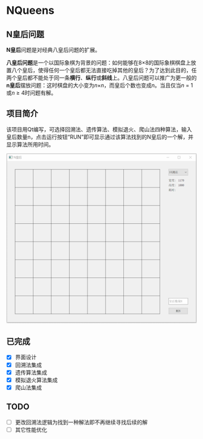 # NQueens

## N皇后问题

**N皇后**问题是对经典八皇后问题的扩展。

**八皇后问题**是一个以国际象棋为背景的问题：如何能够在8×8的国际象棋棋盘上放置八个皇后，使得任何一个皇后都无法直接吃掉其他的皇后？为了达到此目的，任两个皇后都不能处于同一条**横行**、**纵行**或**斜线**上。八皇后问题可以推广为更一般的**n皇后**摆放问题：这时棋盘的大小变为*n*×*n*，而皇后个数也变成*n*。当且仅当*n* = 1或*n* ≥ 4时问题有解。

## 项目简介

该项目用Qt编写，可选择回溯法、遗传算法、模拟退火、爬山法四种算法，输入皇后数量n，点击运行按钮“RUN”即可显示通过该算法找到的N皇后的一个解，并显示算法所用时间。

![](NQueens.gif)

## 已完成

- [x] 界面设计
- [x] 回溯法集成
- [x] 遗传算法集成
- [x] 模拟退火算法集成
- [x] 爬山法集成

## TODO

- [ ] 更改回溯法逻辑为找到一种解法即不再继续寻找后续的解
- [ ] 其它性能优化